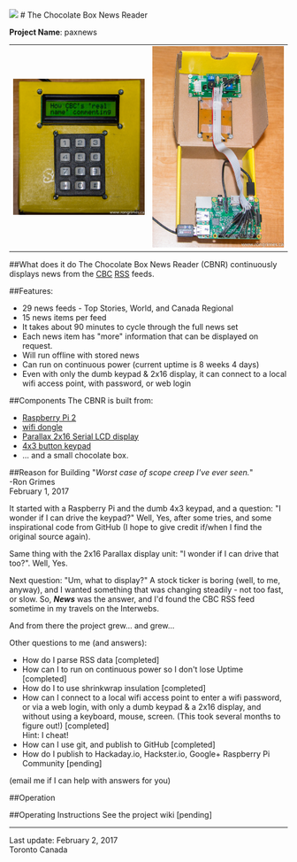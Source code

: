 <img src="https://www.raspberrypi.org/wp-content/uploads/2011/10/Raspi-PGB001.png" width="80">
# The Chocolate Box News Reader

**Project Name**: paxnews

<table>
<tr>
    <td> <img src="./images/ChocolateBoxReader-7810.jpg" alt="Drawing" style="width: 250px;"/> </td>
    <td> <img src="./images/ChocolateBoxReader-7834.jpg" alt="Drawing" style="width: 250px;"/> </td>
    </tr>
</table>

##What does it do
The Chocolate Box News Reader (CBNR) continuously displays news from the [CBC](https://en.wikipedia.org/wiki/Canadian_Broadcasting_Corporation) [RSS](https://en.wikipedia.org/wiki/RSS) feeds.

##Features:
  * 29 news feeds - Top Stories, World, and Canada Regional
  * 15 news items per feed
  * It takes about 90 minutes to cycle through the full news set
  * Each news item has "more" information that can be displayed on request.
  * Will run offline with stored news
  * Can run on continuous power (current uptime is 8 weeks 4 days)
  * Even with only the dumb keypad & 2x16 display, it can connect to a local wifi access point, with password, or web login
  
##Components
The CBNR is built from:
  * [Raspberry Pi 2](https://www.raspberrypi.org/products/raspberry-pi-2-model-b/)
  * [wifi dongle](https://www.canakit.com/raspberry-pi-wifi.html)
  * [Parallax 2x16 Serial LCD display](https://www.parallax.com/product/27977)
  * [4x3 button keypad](https://www.creatroninc.com/product/4x3-button-keypad/)
  * ... and a small chocolate box.


##Reason for Building
"_Worst case of scope creep I've ever seen._"  
-Ron Grimes  
 February 1, 2017
 
It started with a Raspberry Pi and the dumb 4x3 keypad, and a question: "I wonder if I can drive the keypad?"
Well, Yes, after some tries, and some inspirational code from GitHub (I hope to give credit if/when I
find the original source again).
 
Same thing with the 2x16 Parallax display unit: "I wonder if I can drive that too?". Well, Yes.
 
Next question: "Um, what to display?" A stock ticker is boring (well, to me, anyway), and I wanted something that was changing
steadily - not too fast, or slow. So, _**News**_ was the answer, and I'd found the CBC RSS feed sometime
in my travels on the Interwebs.

And from there the project grew... and grew...
  
  
Other questions to me (and answers):
  * How do I parse RSS data [completed]
  * How can I to run on continuous power so I don't lose Uptime  [completed]
  * How do I to use shrinkwrap insulation [completed]
  * How can I connect to a local wifi access point to enter a wifi password, or via a web login, with only a dumb keypad & a 2x16 display, and without using a keyboard, mouse, screen. (This took several months to figure out!) [completed]  
  Hint: I cheat!
  * How can I use git, and publish to GitHub [completed]
  * How do I publish to Hackaday.io, Hackster.io, Google+ Raspberry Pi Community [pending]

(email me if I can help with answers for you)


##Operation

##Operating Instructions
See the project wiki [pending]
***
Last update: February 2, 2017  
Toronto Canada
